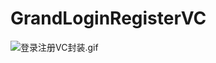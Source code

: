 

# GrandLoginRegisterVC

![登录注册VC封装.gif](http://upload-images.jianshu.io/upload_images/1854991-9e68320ddb2bc7a3.gif?imageMogr2/auto-orient/strip)